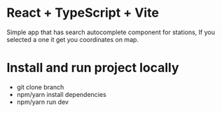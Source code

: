 # React + TypeScript + Vite

Simple app that has search autocomplete component for stations, If you selected a one it get you coordinates on map.


# Install and run project locally 

  - git clone branch 
  - npm/yarn install dependencies 
  - npm/yarn run dev




  


